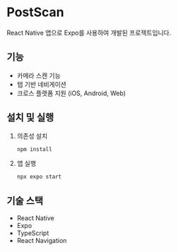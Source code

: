# PostScan

React Native 앱으로 Expo를 사용하여 개발된 프로젝트입니다.

## 기능

- 카메라 스캔 기능
- 탭 기반 네비게이션
- 크로스 플랫폼 지원 (iOS, Android, Web)

## 설치 및 실행

1. 의존성 설치

   ```bash
   npm install
   ```

2. 앱 실행
   ```bash
   npx expo start
   ```

## 기술 스택

- React Native
- Expo
- TypeScript
- React Navigation
